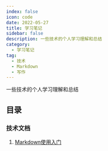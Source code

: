 ```yaml
---
index: false
icon: code
date: 2022-05-27
title: 学习笔记
sidebar: false
description: 一些技术的个人学习理解和总结
category:
  - 学习笔记
tag:
  - 技术
  - Markdown
  - 写作
---
```


一些技术的个人学习理解和总结

## 目录

### 技术文档

1. [Markdown使用入门](technics/Markdown使用入门)

